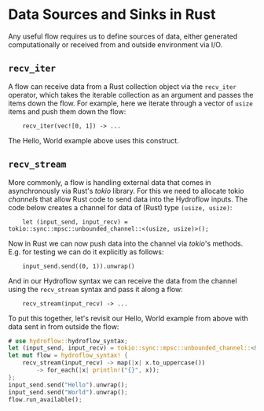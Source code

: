 # Data Sources and Sinks in Rust
Any useful flow requires us to define sources of data, either generated computationally or received from 
and outside environment via I/O.

## `recv_iter`
A flow can receive data from a Rust collection object via the `recv_iter` operator, which takes the 
iterable collection as an argument and passes the items down the flow. 
For example, here we iterate through a vector of `usize` items and push them down the flow:
```rust,ignore
    recv_iter(vec![0, 1]) -> ...
```
The Hello, World example above uses this construct.

## `recv_stream`
More commonly, a flow is handling external data that comes in asynchronously via Rust's _tokio_ library.
For this we need to allocate tokio _channels_ that allow Rust code to send data into the Hydroflow inputs. 
The code below creates a channel for data of (Rust) type `(usize, usize)`:
```rust,ignore
    let (input_send, input_recv) = tokio::sync::mpsc::unbounded_channel::<(usize, usize)>();
```
Now in Rust we can now push data into the channel via _tokio_'s methods. E.g. for testing
we can do it explicitly as follows:
```rust,ignore
    input_send.send((0, 1)).unwrap()
```
And in our Hydroflow syntax we can receive the data from the channel using the `recv_stream` syntax and
pass it along a flow:
```rust,ignore
    recv_stream(input_recv) -> ...
```

To put this together, let's revisit our Hello, World example from above with data sent 
in from outside the flow:
```rust
# use hydroflow::hydroflow_syntax;
let (input_send, input_recv) = tokio::sync::mpsc::unbounded_channel::<&str>();
let mut flow = hydroflow_syntax! {
    recv_stream(input_recv) -> map(|x| x.to_uppercase())
        -> for_each(|x| println!("{}", x));
};
input_send.send("Hello").unwrap();
input_send.send("World").unwrap();
flow.run_available();
```